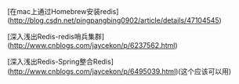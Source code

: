 
[在mac上通过Homebrew安装redis]
(http://blog.csdn.net/pingpangbing0902/article/details/47104545)

[深入浅出Redis-redis哨兵集群]
(http://www.cnblogs.com/jaycekon/p/6237562.html)

[深入浅出Redis-Spring整合Redis]
(http://www.cnblogs.com/jaycekon/p/6495039.html)(这个应该可以用)
